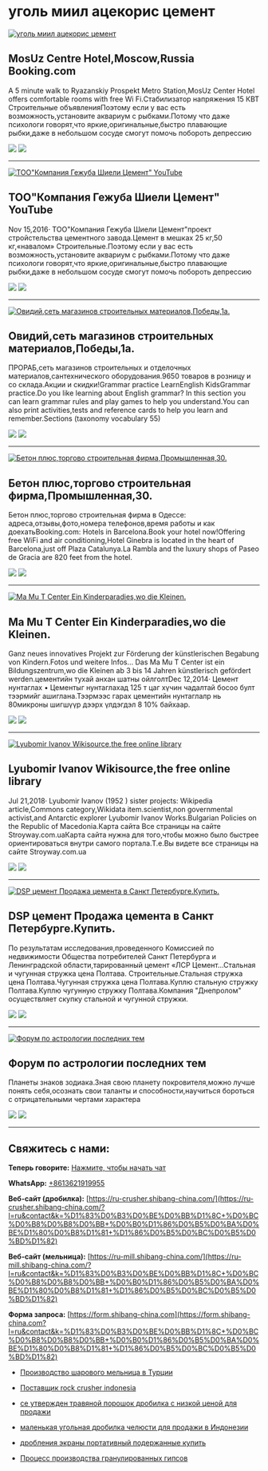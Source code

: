 # уголь миил ацекорис цемент

<a href="https://swt.shibang-china.com/?l=ru&img&k=%D1%83%D0%B3%D0%BE%D0%BB%D1%8C+%D0%BC%D0%B8%D0%B8%D0%BB+%D0%B0%D1%86%D0%B5%D0%BA%D0%BE%D1%80%D0%B8%D1%81+%D1%86%D0%B5%D0%BC%D0%B5%D0%BD%D1%82" target="_blank">![уголь миил ацекорис цемент](http://static.shibang-china.com/all-800x300/813.jpg)</a>

## MosUz Centre Hotel,Moscow,Russia Booking.com
A 5 minute walk to Ryazanskiy Prospekt Metro Station,MosUz Center Hotel offers comfortable rooms with free Wi Fi.Стабилизатор напряжения 15 КВТ Строительные объявленияПоэтому если у вас есть возможность,установите аквариум с рыбками.Потому что даже психологи говорят,что яркие,оригинальные,быстро плавающие рыбки,даже в небольшом сосуде смогут помочь побороть депрессию


<a href="https://whatsapp.shibangsoft.com/WhatsApp.php" target="_blank" title="WhatsApp">![](http://static.shibang-china.com/icon/whatsapp.png)</a> <a href="https://swt.shibang-china.com/?l=ru&icon&k=%D1%83%D0%B3%D0%BE%D0%BB%D1%8C+%D0%BC%D0%B8%D0%B8%D0%BB+%D0%B0%D1%86%D0%B5%D0%BA%D0%BE%D1%80%D0%B8%D1%81+%D1%86%D0%B5%D0%BC%D0%B5%D0%BD%D1%82" target="_blank">![](http://static.shibang-china.com/icon/chat-ru.png)</a>

---

<a href="https://swt.shibang-china.com/?l=ru&img&k=%D1%83%D0%B3%D0%BE%D0%BB%D1%8C+%D0%BC%D0%B8%D0%B8%D0%BB+%D0%B0%D1%86%D0%B5%D0%BA%D0%BE%D1%80%D0%B8%D1%81+%D1%86%D0%B5%D0%BC%D0%B5%D0%BD%D1%82" target="_blank">![ТОО"Компания Гежуба Шиели Цемент" YouTube](http://static.shibang-china.com/all-800x300/1080.jpg)</a>

## ТОО"Компания Гежуба Шиели Цемент" YouTube
Nov 15,2016· ТОО"Компания Гежуба Шиели Цемент"проект стройстельства цементного завода.Цемент в мешках 25 кг,50 кг,«навалом» Строительные.Поэтому если у вас есть возможность,установите аквариум с рыбками.Потому что даже психологи говорят,что яркие,оригинальные,быстро плавающие рыбки,даже в небольшом сосуде смогут помочь побороть депрессию


<a href="https://whatsapp.shibangsoft.com/WhatsApp.php" target="_blank" title="WhatsApp">![](http://static.shibang-china.com/icon/whatsapp.png)</a> <a href="https://swt.shibang-china.com/?l=ru&icon&k=%D1%83%D0%B3%D0%BE%D0%BB%D1%8C+%D0%BC%D0%B8%D0%B8%D0%BB+%D0%B0%D1%86%D0%B5%D0%BA%D0%BE%D1%80%D0%B8%D1%81+%D1%86%D0%B5%D0%BC%D0%B5%D0%BD%D1%82" target="_blank">![](http://static.shibang-china.com/icon/chat-ru.png)</a>

---

<a href="https://swt.shibang-china.com/?l=ru&img&k=%D1%83%D0%B3%D0%BE%D0%BB%D1%8C+%D0%BC%D0%B8%D0%B8%D0%BB+%D0%B0%D1%86%D0%B5%D0%BA%D0%BE%D1%80%D0%B8%D1%81+%D1%86%D0%B5%D0%BC%D0%B5%D0%BD%D1%82" target="_blank">![Овидий,сеть магазинов строительных материалов,Победы,1а.](http://static.shibang-china.com/all-800x300/1088.jpg)</a>

## Овидий,сеть магазинов строительных материалов,Победы,1а.
ПРОРАБ,сеть магазинов строительных и отделочных материалов,сантехнического оборудования.9650 товаров в розницу и со склада.Акции и скидки!Grammar practice LearnEnglish KidsGrammar practice.Do you like learning about English grammar? In this section you can learn grammar rules and play games to help you understand.You can also print activities,tests and reference cards to help you learn and remember.Sections (taxonomy vocabulary 55)


<a href="https://whatsapp.shibangsoft.com/WhatsApp.php" target="_blank" title="WhatsApp">![](http://static.shibang-china.com/icon/whatsapp.png)</a> <a href="https://swt.shibang-china.com/?l=ru&icon&k=%D1%83%D0%B3%D0%BE%D0%BB%D1%8C+%D0%BC%D0%B8%D0%B8%D0%BB+%D0%B0%D1%86%D0%B5%D0%BA%D0%BE%D1%80%D0%B8%D1%81+%D1%86%D0%B5%D0%BC%D0%B5%D0%BD%D1%82" target="_blank">![](http://static.shibang-china.com/icon/chat-ru.png)</a>

---

<a href="https://swt.shibang-china.com/?l=ru&img&k=%D1%83%D0%B3%D0%BE%D0%BB%D1%8C+%D0%BC%D0%B8%D0%B8%D0%BB+%D0%B0%D1%86%D0%B5%D0%BA%D0%BE%D1%80%D0%B8%D1%81+%D1%86%D0%B5%D0%BC%D0%B5%D0%BD%D1%82" target="_blank">![Бетон плюс,торгово строительная фирма,Промышленная,30.](http://static.shibang-china.com/all-800x300/36.jpg)</a>

## Бетон плюс,торгово строительная фирма,Промышленная,30.
Бетон плюс,торгово строительная фирма в Одессе: адреса,отзывы,фото,номера телефонов,время работы и как доехатьBooking.com: Hotels in Barcelona.Book your hotel now!Offering free WiFi and air conditioning,Hotel Ginebra is located in the heart of Barcelona,just off Plaza Catalunya.La Rambla and the luxury shops of Paseo de Gracia are 820 feet from the hotel.


<a href="https://whatsapp.shibangsoft.com/WhatsApp.php" target="_blank" title="WhatsApp">![](http://static.shibang-china.com/icon/whatsapp.png)</a> <a href="https://swt.shibang-china.com/?l=ru&icon&k=%D1%83%D0%B3%D0%BE%D0%BB%D1%8C+%D0%BC%D0%B8%D0%B8%D0%BB+%D0%B0%D1%86%D0%B5%D0%BA%D0%BE%D1%80%D0%B8%D1%81+%D1%86%D0%B5%D0%BC%D0%B5%D0%BD%D1%82" target="_blank">![](http://static.shibang-china.com/icon/chat-ru.png)</a>

---

<a href="https://swt.shibang-china.com/?l=ru&img&k=%D1%83%D0%B3%D0%BE%D0%BB%D1%8C+%D0%BC%D0%B8%D0%B8%D0%BB+%D0%B0%D1%86%D0%B5%D0%BA%D0%BE%D1%80%D0%B8%D1%81+%D1%86%D0%B5%D0%BC%D0%B5%D0%BD%D1%82" target="_blank">![Ma Mu T Center Ein Kinderparadies,wo die Kleinen.](http://static.shibang-china.com/all-800x300/1160.jpg)</a>

## Ma Mu T Center Ein Kinderparadies,wo die Kleinen.
Ganz neues innovatives Projekt zur Förderung der künstlerischen Begabung von Kindern.Fotos und weitere Infos… Das Ma Mu T Center ist ein Bildungszentrum,wo die Kleinen ab 3 bis 14 Jahren künstlerisch gefördert werden.цементийн тухай анхан шатны ойлголтDec 12,2014· Цемент нунтаглах • Цементыг нунтаглахад 125 т цаг хүчин чадалтай босоо булт тээрмийг ашиглана.Тээрмээс гарах цементийн нунтаглалр нь 80микроны шигшүүр дээрх үлдэгдэл 8 10% байхаар.


<a href="https://whatsapp.shibangsoft.com/WhatsApp.php" target="_blank" title="WhatsApp">![](http://static.shibang-china.com/icon/whatsapp.png)</a> <a href="https://swt.shibang-china.com/?l=ru&icon&k=%D1%83%D0%B3%D0%BE%D0%BB%D1%8C+%D0%BC%D0%B8%D0%B8%D0%BB+%D0%B0%D1%86%D0%B5%D0%BA%D0%BE%D1%80%D0%B8%D1%81+%D1%86%D0%B5%D0%BC%D0%B5%D0%BD%D1%82" target="_blank">![](http://static.shibang-china.com/icon/chat-ru.png)</a>

---

<a href="https://swt.shibang-china.com/?l=ru&img&k=%D1%83%D0%B3%D0%BE%D0%BB%D1%8C+%D0%BC%D0%B8%D0%B8%D0%BB+%D0%B0%D1%86%D0%B5%D0%BA%D0%BE%D1%80%D0%B8%D1%81+%D1%86%D0%B5%D0%BC%D0%B5%D0%BD%D1%82" target="_blank">![Lyubomir Ivanov Wikisource,the free online library](http://static.shibang-china.com/all-800x300/567.jpg)</a>

## Lyubomir Ivanov Wikisource,the free online library
Jul 21,2018· Lyubomir Ivanov (1952 ) sister projects: Wikipedia article,Commons category,Wikidata item.scientist,non governmental activist,and Antarctic explorer Lyubomir Ivanov Works.Bulgarian Policies on the Republic of Macedonia.Карта сайта Все страницы на сайте Stroyway.com.uaКарта сайта нужна для того,чтобы можно было быстрее ориентироваться внутри самого портала.Т.е.Вы видете все страницы на сайте Stroyway.com.ua


<a href="https://whatsapp.shibangsoft.com/WhatsApp.php" target="_blank" title="WhatsApp">![](http://static.shibang-china.com/icon/whatsapp.png)</a> <a href="https://swt.shibang-china.com/?l=ru&icon&k=%D1%83%D0%B3%D0%BE%D0%BB%D1%8C+%D0%BC%D0%B8%D0%B8%D0%BB+%D0%B0%D1%86%D0%B5%D0%BA%D0%BE%D1%80%D0%B8%D1%81+%D1%86%D0%B5%D0%BC%D0%B5%D0%BD%D1%82" target="_blank">![](http://static.shibang-china.com/icon/chat-ru.png)</a>

---

<a href="https://swt.shibang-china.com/?l=ru&img&k=%D1%83%D0%B3%D0%BE%D0%BB%D1%8C+%D0%BC%D0%B8%D0%B8%D0%BB+%D0%B0%D1%86%D0%B5%D0%BA%D0%BE%D1%80%D0%B8%D1%81+%D1%86%D0%B5%D0%BC%D0%B5%D0%BD%D1%82" target="_blank">![DSP цемент Продажа цемента в Санкт Петербурге.Купить.](http://static.shibang-china.com/all-800x300/321.jpg)</a>

## DSP цемент Продажа цемента в Санкт Петербурге.Купить.
По результатам исследования,проведенного Комиссией по недвижимости Общества потребителей Санкт Петербурга и Ленинградской области,тарированный цемент «ЛСР Цемент…Стальная и чугунная стружка цена Полтава. Строительные.Стальная стружка цена Полтава.Чугунная стружка цена Полтава.Куплю стальную стружку Полтава.Куплю чугунную стружку Полтава.Компания "Днепролом" осуществляет скупку стальной и чугунной стружки.


<a href="https://whatsapp.shibangsoft.com/WhatsApp.php" target="_blank" title="WhatsApp">![](http://static.shibang-china.com/icon/whatsapp.png)</a> <a href="https://swt.shibang-china.com/?l=ru&icon&k=%D1%83%D0%B3%D0%BE%D0%BB%D1%8C+%D0%BC%D0%B8%D0%B8%D0%BB+%D0%B0%D1%86%D0%B5%D0%BA%D0%BE%D1%80%D0%B8%D1%81+%D1%86%D0%B5%D0%BC%D0%B5%D0%BD%D1%82" target="_blank">![](http://static.shibang-china.com/icon/chat-ru.png)</a>

---

<a href="https://swt.shibang-china.com/?l=ru&img&k=%D1%83%D0%B3%D0%BE%D0%BB%D1%8C+%D0%BC%D0%B8%D0%B8%D0%BB+%D0%B0%D1%86%D0%B5%D0%BA%D0%BE%D1%80%D0%B8%D1%81+%D1%86%D0%B5%D0%BC%D0%B5%D0%BD%D1%82" target="_blank">![Форум по астрологии последних тем](http://static.shibang-china.com/all-800x300/492.jpg)</a>

## Форум по астрологии последних тем
Планеты знаков зодиака.Зная свою планету покровителя,можно лучше понять себя,осознать свои таланты и способности,научиться бороться с отрицательными чертами характера

<a href="https://whatsapp.shibangsoft.com/WhatsApp.php" target="_blank" title="WhatsApp">![](http://static.shibang-china.com/icon/whatsapp.png)</a> <a href="https://swt.shibang-china.com/?l=ru&icon&k=%D1%83%D0%B3%D0%BE%D0%BB%D1%8C+%D0%BC%D0%B8%D0%B8%D0%BB+%D0%B0%D1%86%D0%B5%D0%BA%D0%BE%D1%80%D0%B8%D1%81+%D1%86%D0%B5%D0%BC%D0%B5%D0%BD%D1%82" target="_blank">![](http://static.shibang-china.com/icon/chat-ru.png)</a>

---
## Свяжитесь с нами:

**Теперь говорите:** [Нажмите, чтобы начать чат](https://swt.shibang-china.com?l=ru&contact&k=%D1%83%D0%B3%D0%BE%D0%BB%D1%8C+%D0%BC%D0%B8%D0%B8%D0%BB+%D0%B0%D1%86%D0%B5%D0%BA%D0%BE%D1%80%D0%B8%D1%81+%D1%86%D0%B5%D0%BC%D0%B5%D0%BD%D1%82)

**WhatsApp:**  [+8613621919955](https://whatsapp.shibangsoft.com/WhatsApp.php)

**Веб-сайт (дробилка):** [https://ru-crusher.shibang-china.com/](https://ru-crusher.shibang-china.com/?l=ru&contact&k=%D1%83%D0%B3%D0%BE%D0%BB%D1%8C+%D0%BC%D0%B8%D0%B8%D0%BB+%D0%B0%D1%86%D0%B5%D0%BA%D0%BE%D1%80%D0%B8%D1%81+%D1%86%D0%B5%D0%BC%D0%B5%D0%BD%D1%82)

**Веб-сайт (мельница):** [https://ru-mill.shibang-china.com/](https://ru-mill.shibang-china.com/?l=ru&contact&k=%D1%83%D0%B3%D0%BE%D0%BB%D1%8C+%D0%BC%D0%B8%D0%B8%D0%BB+%D0%B0%D1%86%D0%B5%D0%BA%D0%BE%D1%80%D0%B8%D1%81+%D1%86%D0%B5%D0%BC%D0%B5%D0%BD%D1%82)

**Форма запроса:** [https://form.shibang-china.com](https://form.shibang-china.com?l=ru&contact&k=%D1%83%D0%B3%D0%BE%D0%BB%D1%8C+%D0%BC%D0%B8%D0%B8%D0%BB+%D0%B0%D1%86%D0%B5%D0%BA%D0%BE%D1%80%D0%B8%D1%81+%D1%86%D0%B5%D0%BC%D0%B5%D0%BD%D1%82)

* [Производство шарового мельница в Турции](../18/%D0%9F%D1%80%D0%BE%D0%B8%D0%B7%D0%B2%D0%BE%D0%B4%D1%81%D1%82%D0%B2%D0%BE%20%D1%88%D0%B0%D1%80%D0%BE%D0%B2%D0%BE%D0%B3%D0%BE%20%D0%BC%D0%B5%D0%BB%D1%8C%D0%BD%D0%B8%D1%86%D0%B0%20%D0%B2%20%D0%A2%D1%83%D1%80%D1%86%D0%B8%D0%B8.md)

* [Поставщик rock crusher indonesia](../19/%D0%9F%D0%BE%D1%81%D1%82%D0%B0%D0%B2%D1%89%D0%B8%D0%BA%20rock%20crusher%20indonesia.md)

* [ce утвержден травяной порошок дробилка с низкой ценой для продажи](../17/ce%20%D1%83%D1%82%D0%B2%D0%B5%D1%80%D0%B6%D0%B4%D0%B5%D0%BD%20%D1%82%D1%80%D0%B0%D0%B2%D1%8F%D0%BD%D0%BE%D0%B9%20%D0%BF%D0%BE%D1%80%D0%BE%D1%88%D0%BE%D0%BA%20%D0%B4%D1%80%D0%BE%D0%B1%D0%B8%D0%BB%D0%BA%D0%B0%20%D1%81%20%D0%BD%D0%B8%D0%B7%D0%BA%D0%BE%D0%B9%20%D1%86%D0%B5%D0%BD%D0%BE%D0%B9%20%D0%B4%D0%BB%D1%8F%20%D0%BF%D1%80%D0%BE%D0%B4%D0%B0%D0%B6%D0%B8.md)

* [маленькая угольная дробилка челюсти для продажи в Индонезии](../18/%D0%BC%D0%B0%D0%BB%D0%B5%D0%BD%D1%8C%D0%BA%D0%B0%D1%8F%20%D1%83%D0%B3%D0%BE%D0%BB%D1%8C%D0%BD%D0%B0%D1%8F%20%D0%B4%D1%80%D0%BE%D0%B1%D0%B8%D0%BB%D0%BA%D0%B0%20%D1%87%D0%B5%D0%BB%D1%8E%D1%81%D1%82%D0%B8%20%D0%B4%D0%BB%D1%8F%20%D0%BF%D1%80%D0%BE%D0%B4%D0%B0%D0%B6%D0%B8%20%D0%B2%20%D0%98%D0%BD%D0%B4%D0%BE%D0%BD%D0%B5%D0%B7%D0%B8%D0%B8.md)

* [дробления экраны портативный подержанные купить](../17/%D0%B4%D1%80%D0%BE%D0%B1%D0%BB%D0%B5%D0%BD%D0%B8%D1%8F%20%D1%8D%D0%BA%D1%80%D0%B0%D0%BD%D1%8B%20%D0%BF%D0%BE%D1%80%D1%82%D0%B0%D1%82%D0%B8%D0%B2%D0%BD%D1%8B%D0%B9%20%D0%BF%D0%BE%D0%B4%D0%B5%D1%80%D0%B6%D0%B0%D0%BD%D0%BD%D1%8B%D0%B5%20%D0%BA%D1%83%D0%BF%D0%B8%D1%82%D1%8C.md)

* [Процесс производства гранулированных гипсов](../20/%D0%9F%D1%80%D0%BE%D1%86%D0%B5%D1%81%D1%81%20%D0%BF%D1%80%D0%BE%D0%B8%D0%B7%D0%B2%D0%BE%D0%B4%D1%81%D1%82%D0%B2%D0%B0%20%D0%B3%D1%80%D0%B0%D0%BD%D1%83%D0%BB%D0%B8%D1%80%D0%BE%D0%B2%D0%B0%D0%BD%D0%BD%D1%8B%D1%85%20%D0%B3%D0%B8%D0%BF%D1%81%D0%BE%D0%B2.md)